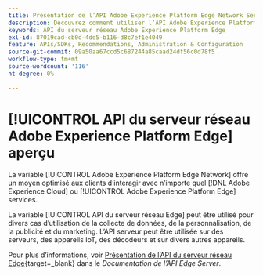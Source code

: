 ```yaml
---
title: Présentation de l’API Adobe Experience Platform Edge Network Server
description: Découvrez comment utiliser l’API Adobe Experience Platform Edge Network Server.
keywords: API du serveur réseau Adobe Experience Platform Edge
exl-id: 87019cad-cb0d-4de5-b116-d8c7ef1e4049
feature: APIs/SDKs, Recommendations, Administration & Configuration
source-git-commit: 09a50aa67ccd5c687244a85caad24df56c0d78f5
workflow-type: tm+mt
source-wordcount: '116'
ht-degree: 0%

---
```


# [!UICONTROL API du serveur réseau Adobe Experience Platform Edge] aperçu

La variable [!UICONTROL Adobe Experience Platform Edge Network] offre un moyen optimisé aux clients d’interagir avec n’importe quel [!DNL Adobe Experience Cloud] ou [!UICONTROL Adobe Experience Platform Edge] services.

La variable [!UICONTROL API du serveur réseau Edge] peut être utilisé pour divers cas d’utilisation de la collecte de données, de la personnalisation, de la publicité et du marketing. L’API serveur peut être utilisée sur des serveurs, des appareils IoT, des décodeurs et sur divers autres appareils.

Pour plus d’informations, voir [Présentation de l’API du serveur réseau Edge](https://experienceleague.adobe.com/docs/experience-platform/edge-network-server-api/overview.html){target=_blank} dans le *Documentation de l’API Edge Server*.
